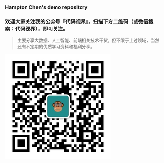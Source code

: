 ### Hampton Chen's demo repository

### 欢迎大家关注我的公众号『代码视界』，扫描下方二维码（或微信搜索：代码视界），即可关注。

>主要分享大数据、人工智能、前端相关技术干货，但不限于上述领域，当然还有不定期的优质学习资料和福利分享。

![Alt](https://github.com/HamptonChen/hampton-demo-repo/blob/master/assets/images/qrcode_wxgzh.jpg#pic_center)
